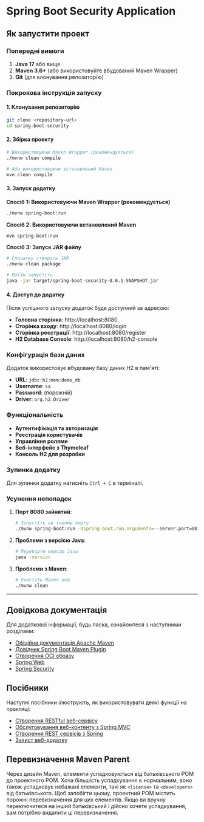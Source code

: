 # Spring Boot Security Application

## Як запустити проект

### Попередні вимоги

1. **Java 17** або вище
2. **Maven 3.6+** (або використовуйте вбудований Maven Wrapper)
3. **Git** (для клонування репозиторію)

### Покрокова інструкція запуску

#### 1. Клонування репозиторію
```bash
git clone <repository-url>
cd spring-boot-security
```

#### 2. Збірка проекту
```bash
# Використовуючи Maven Wrapper (рекомендується)
./mvnw clean compile

# Або використовуючи встановлений Maven
mvn clean compile
```

#### 3. Запуск додатку

**Спосіб 1: Використовуючи Maven Wrapper (рекомендується)**
```bash
./mvnw spring-boot:run
```

**Спосіб 2: Використовуючи встановлений Maven**
```bash
mvn spring-boot:run
```

**Спосіб 3: Запуск JAR файлу**
```bash
# Спочатку створіть JAR
./mvnw clean package

# Потім запустіть
java -jar target/spring-boot-security-0.0.1-SNAPSHOT.jar
```

#### 4. Доступ до додатку

Після успішного запуску додаток буде доступний за адресою:

- **Головна сторінка**: http://localhost:8080
- **Сторінка входу**: http://localhost:8080/login
- **Сторінка реєстрації**: http://localhost:8080/register
- **H2 Database Console**: http://localhost:8080/h2-console

### Конфігурація бази даних

Додаток використовує вбудовану базу даних H2 в пам'яті:

- **URL**: `jdbc:h2:mem:demo_db`
- **Username**: `sa`
- **Password**: (порожній)
- **Driver**: `org.h2.Driver`

### Функціональність

- **Аутентифікація та авторизація**
- **Реєстрація користувачів**
- **Управління ролями**
- **Веб-інтерфейс з Thymeleaf**
- **Консоль H2 для розробки**

### Зупинка додатку

Для зупинки додатку натисніть `Ctrl + C` в терміналі.

### Усунення неполадок

1. **Порт 8080 зайнятий**:
   ```bash
   # Запустіть на іншому порту
   ./mvnw spring-boot:run -Dspring-boot.run.arguments=--server.port=8081
   ```

2. **Проблеми з версією Java**:
   ```bash
   # Перевірте версію Java
   java -version
   ```

3. **Проблеми з Maven**:
   ```bash
   # Очистіть Maven кеш
   ./mvnw clean
   ```

---

## Довідкова документація

Для додаткової інформації, будь ласка, ознайомтеся з наступними розділами:

* [Офіційна документація Apache Maven](https://maven.apache.org/guides/index.html)
* [Довідник Spring Boot Maven Plugin](https://docs.spring.io/spring-boot/3.5.4/maven-plugin)
* [Створення OCI образу](https://docs.spring.io/spring-boot/3.5.4/maven-plugin/build-image.html)
* [Spring Web](https://docs.spring.io/spring-boot/3.5.4/reference/web/servlet.html)
* [Spring Security](https://docs.spring.io/spring-security/reference/)

## Посібники

Наступні посібники ілюструють, як використовувати деякі функції на практиці:

* [Створення RESTful веб-сервісу](https://spring.io/guides/gs/rest-service/)
* [Обслуговування веб-контенту з Spring MVC](https://spring.io/guides/gs/serving-web-content/)
* [Створення REST сервісів з Spring](https://spring.io/guides/tutorials/rest/)
* [Захист веб-додатку](https://spring.io/guides/gs/securing-web/)

## Перевизначення Maven Parent

Через дизайн Maven, елементи успадковуються від батьківського POM до проектного POM.
Хоча більшість успадкування є нормальним, воно також успадковує небажані елементи, такі як `<license>` та `<developers>` від
батьківського.
Щоб запобігти цьому, проектний POM містить порожні перевизначення для цих елементів.
Якщо ви вручну переключитеся на інший батьківський і дійсно хочете успадкування, вам потрібно видалити ці перевизначення.

